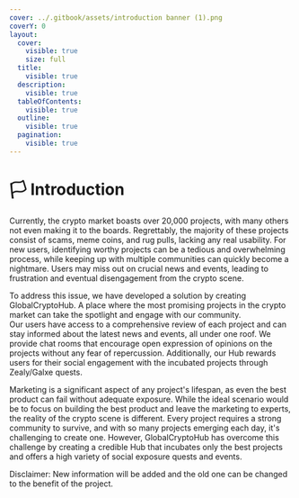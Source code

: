 ```yaml
---
cover: ../.gitbook/assets/introduction banner (1).png
coverY: 0
layout:
  cover:
    visible: true
    size: full
  title:
    visible: true
  description:
    visible: true
  tableOfContents:
    visible: true
  outline:
    visible: true
  pagination:
    visible: true
---
```


# 🏳 Introduction

Currently, the crypto market boasts over 20,000 projects, with many others not even making it to the boards. Regrettably, the majority of these projects consist of scams, meme coins, and rug pulls, lacking any real usability. For new users, identifying worthy projects can be a tedious and overwhelming process, while keeping up with multiple communities can quickly become a nightmare. Users may miss out on crucial news and events, leading to frustration and eventual disengagement from the crypto scene.

To address this issue, we have developed a solution by creating GlobalCryptoHub. A place where the most promising projects in the crypto market can take the spotlight and engage with our community.\
Our users have access to a comprehensive review of each project and can stay informed about the latest news and events, all under one roof. We provide chat rooms that encourage open expression of opinions on the projects without any fear of repercussion. Additionally, our Hub rewards users for their social engagement with the incubated projects through Zealy/Galxe quests.

Marketing is a significant aspect of any project's lifespan, as even the best product can fail without adequate exposure. While the ideal scenario would be to focus on building the best product and leave the marketing to experts, the reality of the crypto scene is different. Every project requires a strong community to survive, and with so many projects emerging each day, it's challenging to create one. However, GlobalCryptoHub has overcome this challenge by creating a credible Hub that incubates only the best projects and offers a high variety of social exposure quests and events.&#x20;

Disclaimer: New information will be added and the old one can be changed to the benefit of the project.
